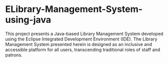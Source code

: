 # ELibrary-Management-System-using-java
This project presents a Java-based Library Management System developed using the Eclipse  Integrated Development Environment (IDE). The Library Management System presented herein is  designed as an inclusive and accessible platform for all users, transcending traditional roles of staff  and patrons.
